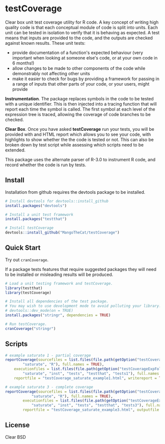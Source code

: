 testCoverage
============

Clear box unit test coverage utility for R code. 
A key concept of writing high quality code is that each conceptual module
of code is split into units. Each unit can be tested in isolation to verify that 
it is behaving as expected. A test means that inputs are provided to the 
code, and the outputs are checked against known results. These unit tests:
* provide documentation of a function's expected behaviour (very important 
when looking at someone else's code, or at your own code in 6 months!)
* allow changes to be made to other components of the code while demonstrably 
not affecting other units
* make it easier to check for bugs by providing a framework for passing in 
a range of inputs that other parts of your code, or your users, might provide

**Instrumentation**. The package replaces symbols in the code to be tested with a unique identifier.
This is then injected into a tracing function that will report each time 
the symbol is called. The first symbol at each level of the expression tree is 
traced, allowing the coverage of code branches to be checked. 

**Clear Box**. Once you have asked **testCoverage** run your tests, you will be provided with
and HTML report which allows you to see your code, with highlights to show whether
the the code is tested or not. This can also be broken down by test script 
while assessing which scripts need to be extended.

This package uses the alternate parser of R-3.0 to 
instrument R code, and record whether the code is run by tests. 

## Install
Installation from github requires the devtools package to be installed.

```R
# Install devtools for devtools::install_github
install.packages("devtools")

# Install a unit test framework
install.packages("testthat")

# Install testCoverage
devtools::install_github("MangoTheCat/testCoverage")
```

## Quick Start
Try out `cranCoverage`.

If a package tests features that require suggested packages they will need to be installed or misleading results will be produced.
```R
# Load a unit testing framework and testCoverage.
library(testthat)
library(testCoverage)

# Install all dependencies of the test package.
# You may wish to use development mode to avoid polluting your library.
# devtools::dev_mode(on = TRUE)
install.packages("stringr", dependencies = TRUE)

# Run testCoverage.
cranCoverage("stringr")
```

## Scripts 
```R
# example saturate 1 - partial coverage
reportCoverage(sourcefiles = list.files(file.path(getOption("testCoverageExpFolder"), 
        "saturate", "R"), full.names = TRUE),
    executionfiles = list.files(file.path(getOption("testCoverageExpFolder"), 
        "saturate", "inst", "tests", "testthat", "tests1"), full.names = TRUE), 
    reportfile = "testCoverage_saturate_example1.html", writereport = TRUE, clean = TRUE)

# example saturate 3 - complete coverage
reportCoverage(sourcefiles = list.files(file.path(getOption("testCoverageExpFolder"), 
            "saturate", "R"), full.names = TRUE),
        executionfiles = list.files(file.path(getOption("testCoverageExpFolder"), 
            "saturate", "inst", "tests", "testthat", "tests3"), full.names = TRUE), 
        reportfile = "testCoverage_saturate_example3.html", outputfile = out, writereport = TRUE, clean = TRUE)
```

## License
Clear BSD
